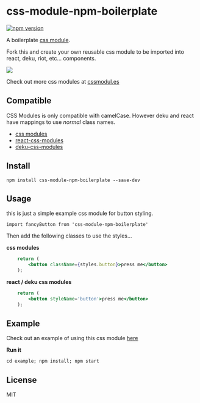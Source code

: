 # css-module-npm-boilerplate

[![npm version](https://badge.fury.io/js/css-module-npm-boilerplate.svg)](https://badge.fury.io/js/css-module-npm-boilerplate)

A boilerplate [css module](https://github.com/css-modules/css-modules).

Fork this and create your own reusable css module to be imported into react, deku, riot, etc... components.

![](https://raw.githubusercontent.com/StevenIseki/css-module-npm-boilerplate/master/screenshot.png)

Check out more css modules at [cssmodul.es](http://cssmodul.es)

## Compatible

CSS Modules is only compatible with camelCase. However deku and react have mappings to use *normal* class names.

- [css modules](https://github.com/css-modules/css-modules)
- [react-css-modules](https://github.com/gajus/react-css-modules)
- [deku-css-modules](https://github.com/StevenIseki/deku-css-modules)

## Install

`npm install css-module-npm-boilerplate --save-dev`

## Usage

this is just a simple example css module for button styling.

`import fancyButton from 'css-module-npm-boilerplate'`

Then add the following classes to use the styles...

**css modules**

```jsx
	return (
        <button className={styles.button}>press me</button>
    );
```

**react / deku css modules**

```jsx
	return (
        <button styleName='button'>press me</button>
    );
```

## Example

Check out an example of using this css module [here](https://github.com/StevenIseki/css-module-npm-boilerplate/tree/master/example)

**Run it**

`cd example; npm install; npm start`

## License

MIT